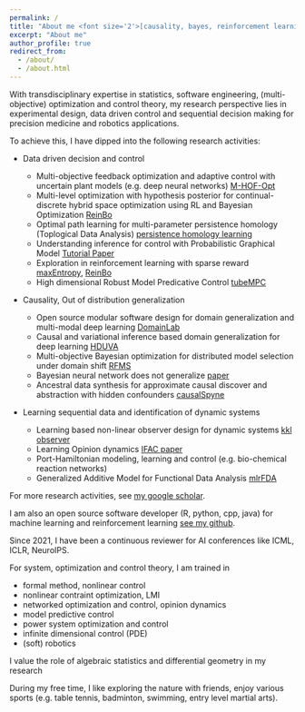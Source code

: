 ```yaml
---
permalink: /
title: "About me <font size='2'>[causality, bayes, reinforcement learning, software engineering, optimization and control]<font>"
excerpt: "About me"
author_profile: true
redirect_from: 
  - /about/
  - /about.html
---
```


With transdisciplinary expertise in statistics, software engineering, (multi-objective) optimization and control theory, my research perspective lies in experimental design, data driven control and sequential decision making for precision medicine and robotics applications. 
  
To achieve this, I have dipped into the following research activities:

- Data driven decision and control
  - Multi-objective feedback optimization and adaptive control with uncertain plant models (e.g. deep neural networks) [M-HOF-Opt](https://arxiv.org/pdf/2403.13728.pdf)
  - Multi-level optimization with hypothesis posterior for continual-discrete hybrid space optimization using RL and Bayesian Optimization [ReinBo](https://link.springer.com/chapter/10.1007/978-3-030-43823-4_7)
  - Optimal path learning for multi-parameter persistence homology (Toplogical Data Analysis) [persistence homology learning](https://github.com/smilesun/multi_parameter_persistence_homology_path_learning)
  - Understanding inference for control with Probabilistic Graphical Model [Tutorial Paper](https://ieeexplore.ieee.org/document/9003114)
  - Exploration in reinforcement learning with sparse reward [maxEntropy](http://proceedings.mlr.press/v97/zhao19d/zhao19d.pdf), [ReinBo](https://link.springer.com/chapter/10.1007/978-3-030-43823-4_7)
  - High dimensional Robust Model Predicative Control [tubeMPC](https://github.com/smilesun/tube_mpc)
    
- Causality, Out of distribution generalization
  - Open source modular software design for domain generalization and multi-modal deep learning [DomainLab](https://github.com/marrlab/DomainLab)
  - Causal and variational inference based domain generalization for deep learning [HDUVA](https://arxiv.org/pdf/2101.09436.pdf)
  - Multi-objective Bayesian optimization for distributed model selection under domain shift [RFMS](https://link.springer.com/chapter/10.1007/978-3-030-29516-5_48)
  - Bayesian neural network does not generalize [paper](https://arxiv.org/pdf/1906.02972.pdf)
  - Ancestral data synthesis for approximate causal discover and abstraction with hidden confounders [causalSpyne](https://github.com/marrlab/causalspyne)

- Learning sequential data and identification of dynamic systems
  - Learning based non-linear observer design for dynamic systems [kkl observer](https://arxiv.org/pdf/2210.01476.pdf)
  - Learning Opinion dynamics [IFAC paper](https://people.kth.se/~kallej/papers/network_ifac23xing.pdf)
  - Port-Hamiltonian modeling, learning and control (e.g. bio-chemical reaction networks)
  - Generalized Additive Model for Functional Data Analysis [mlrFDA](https://arxiv.org/pdf/1911.07511.pdf)

For more research activities, see [my google scholar](https://scholar.google.de/citations?user=FnWKUqYAAAAJ&hl=en).

I am also an open source software developer (R, python, cpp, java) for machine learning and reinforcement learning [see my github](https://github.com/smilesun).
 
Since 2021, I have been a continuous reviewer for AI conferences like ICML, ICLR, NeuroIPS.

For system, optimization and control theory, I am trained in 
  - formal method, nonlinear control
  - nonlinear contraint optimization, LMI
  - networked optimization and control, opinion dynamics
  - model predictive control
  - power system optimization and control
  - infinite dimensional control (PDE)
  - (soft) robotics
  
I value the role of algebraic statistics and differential geometry in my research 

During my free time, I like exploring the nature with friends, enjoy various sports (e.g. table tennis, badminton, swimming, entry level martial arts).
